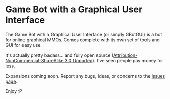 Game Bot with a Graphical User Interface
=======

The Game Bot with a Graphical User Interface (or simply GBotGUI) is a bot for online graphical MMOs. Comes complete with its own set of tools and GUI for easy use.

It's actually pretty badass... and fully open source ([Attribution-NonCommercial-ShareAlike 3.0 Unported](http://creativecommons.org/licenses/by-nc-sa/3.0/)). I've seen people pay money for less.

Expansions coming soon. Report any bugs, ideas, or concerns to the [issues page](https://github.com/Xunnamius/GBotGUI/issues).

Enjoy :P

